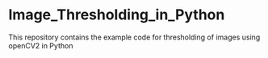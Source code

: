 # Image_Thresholding_in_Python
This repository contains the example code for thresholding of images using openCV2 in Python
